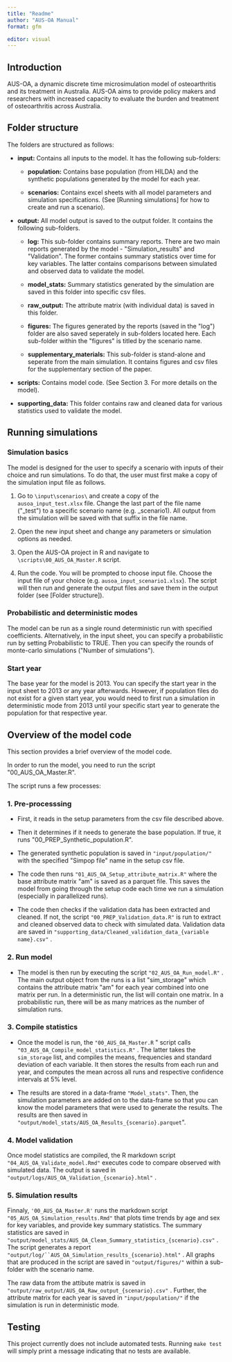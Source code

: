 ```yaml
---
title: "Readme"
author: "AUS-OA Manual"
format: gfm

editor: visual
---
```


## Introduction

AUS-OA, a dynamic discrete time microsimulation model of osteoarthritis and its treatment in Australia. AUS-OA aims to provide policy makers and researchers with increased capacity to evaluate the burden and treatment of osteoarthritis across Australia.

## Folder structure

The folders are structured as follows:

-   **input:** Contains all inputs to the model. It has the following sub-folders:

    -   **population:** Contains base population (from HILDA) and the synthetic populations generated by the model for each year.

    -   **scenarios:** Contains excel sheets with all model parameters and simulation specifications. (See [Running simulations] for how to create and run a scenario).

-   **output:** All model output is saved to the output folder. It contains the following sub-folders.

    -   **log:** This sub-folder contains summary reports. There are two main reports generated by the model - "Simulation_results" and "Validation". The former contains summary statistics over time for key variables. The latter contains comparisons between simulated and observed data to validate the model.

    -   **model_stats:** Summary statistics generated by the simulation are saved in this folder into specific csv files.

    -   **raw_output:** The attribute matrix (with individual data) is saved in this folder.

    -   **figures:** The figures generated by the reports (saved in the "log") folder are also saved seperately in sub-folders located here. Each sub-folder within the "figures" is titled by the scenario name.

    -   **supplementary_materials:** This sub-folder is stand-alone and seperate from the main simulation. It contains figures and csv files for the supplementary section of the paper.

-   **scripts:** Contains model code. (See Section 3. For more details on the model).

-   **supporting_data:** This folder contains raw and cleaned data for various statistics used to validate the model.

## Running simulations

### Simulation basics

The model is designed for the user to specify a scenario with inputs of their choice and run simulations. To do that, the user must first make a copy of the simulation input file as follows.

1.  Go to `\input\scenarios\` and create a copy of the `ausoa_input_test.xlsx` file. Change the last part of the file name ("\_test") to a specific scenario name (e.g. \_scenario1). All output from the simulation will be saved with that suffix in the file name.

2.  Open the new input sheet and change any parameters or simulation options as needed.

3.  Open the AUS-OA project in R and navigate to `\scripts\00_AUS_OA_Master.R` script.

4.  Run the code. You will be prompted to choose input file. Choose the input file of your choice (e.g. `ausoa_input_scenario1.xlsx`). The script will then run and generate the output files and save them in the output folder (see [Folder structure]).

### Probabilistic and deterministic modes

The model can be run as a single round deterministic run with specified coefficients. Alternatively, in the input sheet, you can specify a probabilistic run by setting Probabilistic to TRUE. Then you can specify the rounds of monte-carlo simulations ("Number of simulations").

### Start year

The base year for the model is 2013. You can specify the start year in the input sheet to 2013 or any year afterwards. However, if population files do not exist for a given start year, you would need to first run a simulation in deterministic mode from 2013 until your specific start year to generate the population for that respective year.

## Overview of the model code

This section provides a brief overview of the model code.

In order to run the model, you need to run the script "00_AUS_OA_Master.R".

The script runs a few processes:

### 1. Pre-processsing

-   First, it reads in the setup parameters from the csv file described above.

-   Then it determines if it needs to generate the base population. If true, it runs "00_PREP_Synthetic_population.R".

-   The generated synthetic population is saved in `"input/population/"` with the specified "Simpop file" name in the setup csv file.

-   The code then runs `"01_AUS_OA_Setup_attribute_matrix.R"` where the base attribute matrix "am" is saved as a parquet file. This saves the model from going through the setup code each time we run a simulation (especially in parallelized runs).

-   The code then checks if the validation data has been extracted and cleaned. If not, the script `"00_PREP_Validation_data.R"` is run to extract and cleaned observed data to check with simulated data. Validation data are saved in `"supporting_data/Cleaned_validation_data_{variable name}.csv"` .

### 2. Run model

-   The model is then run by executing the script `"02_AUS_OA_Run_model.R"` . The main output object from the runs is a list "sim_storage" which contains the attribute matrix "am" for each year combined into one matrix per run. In a deterministic run, the list will contain one matrix. In a probabilistic run, there will be as many matrices as the number of simulation runs.

### 3. Compile statistics

-   Once the model is run, the `"00_AUS_OA_Master.R` " script calls `"03_AUS_OA_Compile_model_statistics.R"` . The latter takes the `sim_storage` list, and compiles the means, frequencies and standard deviation of each variable. It then stores the results from each run and year, and computes the mean across all runs and respective confidence intervals at 5% level.

-   The results are stored in a data-frame `"Model_stats"`. Then, the simulation parameters are added on to the data-frame so that you can know the model parameters that were used to generate the results. The results are then saved in `"output/model_stats/AUS_OA_Results_{scenario}.parquet`".

### 4. Model validation

Once model statistics are compiled, the R markdown script `"04_AUS_OA_Validate_model.Rmd"` executes code to compare observed with simulated data. The output is saved in `"output/logs/AUS_OA_Validation_{scenario}.html"` .

### 5. Simulation results

Finnaly, `'00_AUS_OA_Master.R'` runs the markdown script `"05_AUS_OA_Simulation_results.Rmd"` that plots time trends by age and sex for key variables, and provide key summary statistics. The summary statistics are saved in `"output/model_stats/AUS_OA_Clean_Summary_statistics_{scenario}.csv"` . The script generates a report ``` "output/log/``AUS_OA_Simulation_results_{scenario}.html" ``` . All graphs that are produced in the script are saved in `"output/figures/"` within a sub-folder with the scenario name.

The raw data from the attibute matrix is saved in `"output/raw_output/AUS_OA_Raw_output_{scenario}.csv"` . Further, the attribute matrix for each year is saved in `"input/population/"` if the simulation is run in deterministic mode.

## Testing

This project currently does not include automated tests. Running `make test` will simply print a message indicating that no tests are available.
